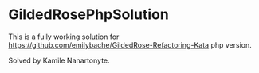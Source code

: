 # GildedRosePhpSolution
This is a fully working solution for https://github.com/emilybache/GildedRose-Refactoring-Kata php version.

Solved by Kamile Nanartonyte.
